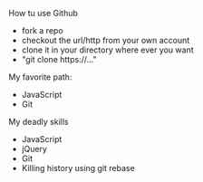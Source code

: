 How tu use Github
- fork a repo
- checkout the url/http from your own account
- clone it in your directory where ever you want
- "git clone https://..."

My favorite path:
- JavaScript
- Git

My deadly skills
* JavaScript
* jQuery
* Git
* Killing history using git rebase
